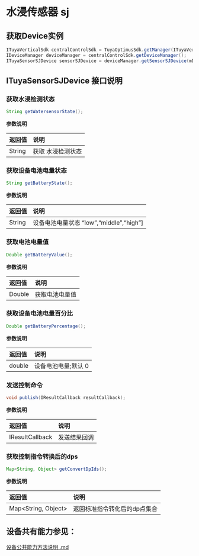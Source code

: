 # 水浸传感器 sj

## 获取Device实例

```java
ITuyaVerticalSdk centralControlSdk = TuyaOptimusSdk.getManager(ITuyaVerticalSdk.class);
IDeviceManager deviceManager = centralControlSdk.getDeviceManager();
ITuyaSensorSJDevice sensorSJDevice = deviceManager.getSensorSJDevice(mDevId);
```

## ITuyaSensorSJDevice 接口说明

### 获取水浸检测状态

```java
String getWatersensorState();
```

**参数说明**

| 返回值  | 说明                        |
| :------ | :-------------------------- |
| String | 获取 水浸检测状态 |

### 获取设备电池电量状态

```java
String getBatteryState();
```

**参数说明**

| 返回值  | 说明                            |
| :------ | :------------------------------ |
| String | 设备电池电量状态 “low”,“middle”,“high”] |


### 获取电池电量值

```java
Double getBatteryValue();
```

**参数说明**

| 返回值  | 说明                            |
| :------ | :------------------------------ |
| Double | 获取电池电量值 |


### 获取设备电池电量百分比

```java
Double getBatteryPercentage();
```

**参数说明**

| 返回值  | 说明                            |
| :------ | :------------------------------ |
| double | 设备电池电量;默认 0 |


### 发送控制命令

```java
void publish(IResultCallback resultCallback);
```

**参数说明**

| 返回值          | 说明         |
| :-------------- | :----------- |
| IResultCallback | 发送结果回调 |

### 获取控制指令转换后的dps

```java
Map<String, Object> getConvertDpIds();
```

**参数说明**

| 返回值              | 说明                         |
| :------------------ | :--------------------------- |
| Map<String, Object> | 返回标准指令转化后的dp点集合 |



## 设备共有能力参见：

[设备公共能力方法说明 .md](./device_public_ablity_method.md)  